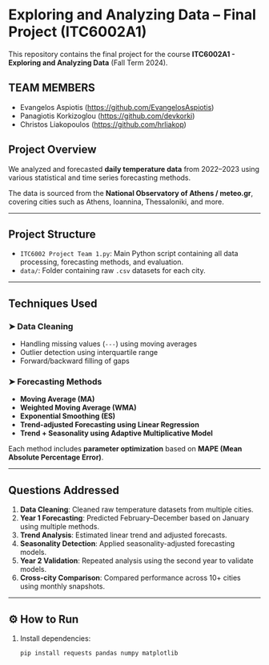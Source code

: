 # Exploring and Analyzing Data – Final Project (ITC6002A1)

This repository contains the final project for the course **ITC6002A1 - Exploring and Analyzing Data** (Fall Term 2024).

## TEAM MEMBERS
- Evangelos Aspiotis (https://github.com/EvangelosAspiotis)
- Panagiotis Korkizoglou (https://github.com/devkorki)
- Christos Liakopoulos (https://github.com/hrliakop)

## Project Overview

We analyzed and forecasted **daily temperature data** from 2022–2023 using various statistical and time series forecasting methods.

The data is sourced from the **National Observatory of Athens / meteo.gr**, covering cities such as Athens, Ioannina, Thessaloniki, and more.

---

## Project Structure

- `ITC6002 Project Team 1.py`: Main Python script containing all data processing, forecasting methods, and evaluation.
- `data/`: Folder containing raw `.csv` datasets for each city.

---

## Techniques Used

### ➤ Data Cleaning
- Handling missing values (`---`) using moving averages
- Outlier detection using interquartile range
- Forward/backward filling of gaps

### ➤ Forecasting Methods
- **Moving Average (MA)**
- **Weighted Moving Average (WMA)**
- **Exponential Smoothing (ES)**
- **Trend-adjusted Forecasting using Linear Regression**
- **Trend + Seasonality using Adaptive Multiplicative Model**

Each method includes **parameter optimization** based on **MAPE (Mean Absolute Percentage Error)**.

---

## Questions Addressed

1. **Data Cleaning**: Cleaned raw temperature datasets from multiple cities.
2. **Year 1 Forecasting**: Predicted February–December based on January using multiple methods.
3. **Trend Analysis**: Estimated linear trend and adjusted forecasts.
4. **Seasonality Detection**: Applied seasonality-adjusted forecasting models.
5. **Year 2 Validation**: Repeated analysis using the second year to validate models.
6. **Cross-city Comparison**: Compared performance across 10+ cities using monthly snapshots.

---

## ⚙️ How to Run

1. Install dependencies:
   ```bash
   pip install requests pandas numpy matplotlib
